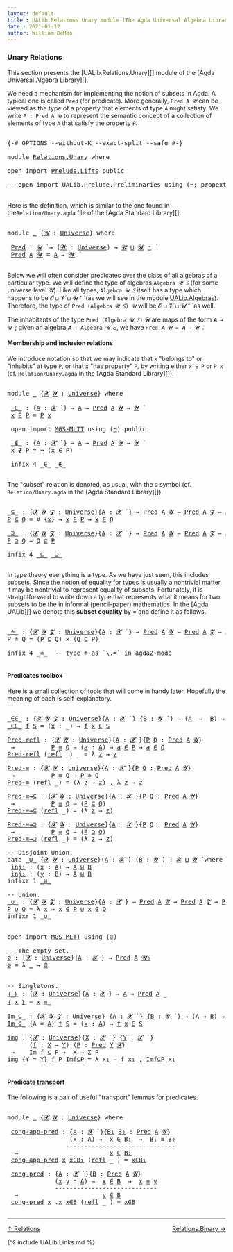```yaml
---
layout: default
title : UALib.Relations.Unary module (The Agda Universal Algebra Library)
date : 2021-01-12
author: William DeMeo
---
```


### <a id="unary-relations">Unary Relations</a>

This section presents the [UALib.Relations.Unary][] module of the [Agda Universal Algebra Library][].

We need a mechanism for implementing the notion of subsets in Agda. A typical one is called `Pred` (for predicate). More generally, `Pred A 𝓤` can be viewed as the type of a property that elements of type `A` might satisfy. We write `P : Pred A 𝓤` to represent the semantic concept of a collection of elements of type `A` that satisfy the property `P`.


<pre class="Agda">

<a id="661" class="Symbol">{-#</a> <a id="665" class="Keyword">OPTIONS</a> <a id="673" class="Pragma">--without-K</a> <a id="685" class="Pragma">--exact-split</a> <a id="699" class="Pragma">--safe</a> <a id="706" class="Symbol">#-}</a>

<a id="711" class="Keyword">module</a> <a id="718" href="Relations.Unary.html" class="Module">Relations.Unary</a> <a id="734" class="Keyword">where</a>

<a id="741" class="Keyword">open</a> <a id="746" class="Keyword">import</a> <a id="753" href="Prelude.Lifts.html" class="Module">Prelude.Lifts</a> <a id="767" class="Keyword">public</a>

<a id="775" class="Comment">-- open import UALib.Prelude.Preliminaries using (¬; propext; dfunext; is-subsingleton; 𝓤₀; 𝟘) public</a>

</pre>

Here is the definition, which is similar to the one found in the`Relation/Unary.agda` file of the [Agda Standard Library][].

<pre class="Agda">

<a id="1030" class="Keyword">module</a> <a id="1037" href="Relations.Unary.html#1037" class="Module">_</a> <a id="1039" class="Symbol">{</a><a id="1040" href="Relations.Unary.html#1040" class="Bound">𝓤</a> <a id="1042" class="Symbol">:</a> <a id="1044" href="Agda.Primitive.html#423" class="Postulate">Universe</a><a id="1052" class="Symbol">}</a> <a id="1054" class="Keyword">where</a>

 <a id="1062" href="Relations.Unary.html#1062" class="Function">Pred</a> <a id="1067" class="Symbol">:</a> <a id="1069" href="Relations.Unary.html#1040" class="Bound">𝓤</a> <a id="1071" href="Universes.html#403" class="Function Operator">̇</a> <a id="1073" class="Symbol">→</a> <a id="1075" class="Symbol">(</a><a id="1076" href="Relations.Unary.html#1076" class="Bound">𝓦</a> <a id="1078" class="Symbol">:</a> <a id="1080" href="Agda.Primitive.html#423" class="Postulate">Universe</a><a id="1088" class="Symbol">)</a> <a id="1090" class="Symbol">→</a> <a id="1092" href="Relations.Unary.html#1040" class="Bound">𝓤</a> <a id="1094" href="Agda.Primitive.html#636" class="Primitive Operator">⊔</a> <a id="1096" href="Relations.Unary.html#1076" class="Bound">𝓦</a> <a id="1098" href="Agda.Primitive.html#606" class="Primitive Operator">⁺</a> <a id="1100" href="Universes.html#403" class="Function Operator">̇</a>
 <a id="1103" href="Relations.Unary.html#1062" class="Function">Pred</a> <a id="1108" href="Relations.Unary.html#1108" class="Bound">A</a> <a id="1110" href="Relations.Unary.html#1110" class="Bound">𝓦</a> <a id="1112" class="Symbol">=</a> <a id="1114" href="Relations.Unary.html#1108" class="Bound">A</a> <a id="1116" class="Symbol">→</a> <a id="1118" href="Relations.Unary.html#1110" class="Bound">𝓦</a> <a id="1120" href="Universes.html#403" class="Function Operator">̇</a>

</pre>



Below we will often consider predicates over the class of all algebras of a particular type. We will define the type of algebras `Algebra 𝓤 𝑆` (for some universe level 𝓤). Like all types, `Algebra 𝓤 𝑆` itself has a type which happens to be 𝓞 ⊔ 𝓥 ⊔ 𝓤 ⁺ ̇ (as we will see in the module [UALib.Algebras](UALib.Algebras.Algebras.html)). Therefore, the type of `Pred (Algebra 𝓤 𝑆) 𝓤` will be 𝓞 ⊔ 𝓥 ⊔ 𝓤 ⁺ ̇ as well.

The inhabitants of the type `Pred (Algebra 𝓤 𝑆)` 𝓤 are maps of the form `𝑨 → 𝓤 ̇`; given an algebra `𝑨 : Algebra 𝓤 𝑆`, we have `Pred 𝑨 𝓤 = 𝑨 → 𝓤 ̇`.



#### <a id="membership-and-inclusion-relations">Membership and inclusion relations</a>

We introduce notation so that we may indicate that `x` "belongs to" or "inhabits" at type `P`, or that `x` "has property" `P`, by writing either `x ∈ P` or `P x` (cf. `Relation/Unary.agda` in the [Agda Standard Library][]).

<pre class="Agda">

<a id="2027" class="Keyword">module</a> <a id="2034" href="Relations.Unary.html#2034" class="Module">_</a> <a id="2036" class="Symbol">{</a><a id="2037" href="Relations.Unary.html#2037" class="Bound">𝓧</a> <a id="2039" href="Relations.Unary.html#2039" class="Bound">𝓨</a> <a id="2041" class="Symbol">:</a> <a id="2043" href="Agda.Primitive.html#423" class="Postulate">Universe</a><a id="2051" class="Symbol">}</a> <a id="2053" class="Keyword">where</a>

 <a id="2061" href="Relations.Unary.html#2061" class="Function Operator">_∈_</a> <a id="2065" class="Symbol">:</a> <a id="2067" class="Symbol">{</a><a id="2068" href="Relations.Unary.html#2068" class="Bound">A</a> <a id="2070" class="Symbol">:</a> <a id="2072" href="Relations.Unary.html#2037" class="Bound">𝓧</a> <a id="2074" href="Universes.html#403" class="Function Operator">̇</a> <a id="2076" class="Symbol">}</a> <a id="2078" class="Symbol">→</a> <a id="2080" href="Relations.Unary.html#2068" class="Bound">A</a> <a id="2082" class="Symbol">→</a> <a id="2084" href="Relations.Unary.html#1062" class="Function">Pred</a> <a id="2089" href="Relations.Unary.html#2068" class="Bound">A</a> <a id="2091" href="Relations.Unary.html#2039" class="Bound">𝓨</a> <a id="2093" class="Symbol">→</a> <a id="2095" href="Relations.Unary.html#2039" class="Bound">𝓨</a> <a id="2097" href="Universes.html#403" class="Function Operator">̇</a>
 <a id="2100" href="Relations.Unary.html#2100" class="Bound">x</a> <a id="2102" href="Relations.Unary.html#2061" class="Function Operator">∈</a> <a id="2104" href="Relations.Unary.html#2104" class="Bound">P</a> <a id="2106" class="Symbol">=</a> <a id="2108" href="Relations.Unary.html#2104" class="Bound">P</a> <a id="2110" href="Relations.Unary.html#2100" class="Bound">x</a>

 <a id="2114" class="Keyword">open</a> <a id="2119" class="Keyword">import</a> <a id="2126" href="MGS-MLTT.html" class="Module">MGS-MLTT</a> <a id="2135" class="Keyword">using</a> <a id="2141" class="Symbol">(</a><a id="2142" href="MGS-MLTT.html#956" class="Function">¬</a><a id="2143" class="Symbol">)</a> <a id="2145" class="Keyword">public</a>

 <a id="2154" href="Relations.Unary.html#2154" class="Function Operator">_∉_</a> <a id="2158" class="Symbol">:</a> <a id="2160" class="Symbol">{</a><a id="2161" href="Relations.Unary.html#2161" class="Bound">A</a> <a id="2163" class="Symbol">:</a> <a id="2165" href="Relations.Unary.html#2037" class="Bound">𝓧</a> <a id="2167" href="Universes.html#403" class="Function Operator">̇</a> <a id="2169" class="Symbol">}</a> <a id="2171" class="Symbol">→</a> <a id="2173" href="Relations.Unary.html#2161" class="Bound">A</a> <a id="2175" class="Symbol">→</a> <a id="2177" href="Relations.Unary.html#1062" class="Function">Pred</a> <a id="2182" href="Relations.Unary.html#2161" class="Bound">A</a> <a id="2184" href="Relations.Unary.html#2039" class="Bound">𝓨</a> <a id="2186" class="Symbol">→</a> <a id="2188" href="Relations.Unary.html#2039" class="Bound">𝓨</a> <a id="2190" href="Universes.html#403" class="Function Operator">̇</a>
 <a id="2193" href="Relations.Unary.html#2193" class="Bound">x</a> <a id="2195" href="Relations.Unary.html#2154" class="Function Operator">∉</a> <a id="2197" href="Relations.Unary.html#2197" class="Bound">P</a> <a id="2199" class="Symbol">=</a> <a id="2201" href="MGS-MLTT.html#956" class="Function">¬</a> <a id="2203" class="Symbol">(</a><a id="2204" href="Relations.Unary.html#2193" class="Bound">x</a> <a id="2206" href="Relations.Unary.html#2061" class="Function Operator">∈</a> <a id="2208" href="Relations.Unary.html#2197" class="Bound">P</a><a id="2209" class="Symbol">)</a>

 <a id="2213" class="Keyword">infix</a> <a id="2219" class="Number">4</a> <a id="2221" href="Relations.Unary.html#2061" class="Function Operator">_∈_</a> <a id="2225" href="Relations.Unary.html#2154" class="Function Operator">_∉_</a>

</pre>

The "subset" relation is denoted, as usual, with the `⊆` symbol (cf. `Relation/Unary.agda` in the [Agda Standard Library][]).

<pre class="Agda">

<a id="_⊆_"></a><a id="2383" href="Relations.Unary.html#2383" class="Function Operator">_⊆_</a> <a id="2387" class="Symbol">:</a> <a id="2389" class="Symbol">{</a><a id="2390" href="Relations.Unary.html#2390" class="Bound">𝓧</a> <a id="2392" href="Relations.Unary.html#2392" class="Bound">𝓨</a> <a id="2394" href="Relations.Unary.html#2394" class="Bound">𝓩</a> <a id="2396" class="Symbol">:</a> <a id="2398" href="Agda.Primitive.html#423" class="Postulate">Universe</a><a id="2406" class="Symbol">}{</a><a id="2408" href="Relations.Unary.html#2408" class="Bound">A</a> <a id="2410" class="Symbol">:</a> <a id="2412" href="Relations.Unary.html#2390" class="Bound">𝓧</a> <a id="2414" href="Universes.html#403" class="Function Operator">̇</a> <a id="2416" class="Symbol">}</a> <a id="2418" class="Symbol">→</a> <a id="2420" href="Relations.Unary.html#1062" class="Function">Pred</a> <a id="2425" href="Relations.Unary.html#2408" class="Bound">A</a> <a id="2427" href="Relations.Unary.html#2392" class="Bound">𝓨</a> <a id="2429" class="Symbol">→</a> <a id="2431" href="Relations.Unary.html#1062" class="Function">Pred</a> <a id="2436" href="Relations.Unary.html#2408" class="Bound">A</a> <a id="2438" href="Relations.Unary.html#2394" class="Bound">𝓩</a> <a id="2440" class="Symbol">→</a> <a id="2442" href="Relations.Unary.html#2390" class="Bound">𝓧</a> <a id="2444" href="Agda.Primitive.html#636" class="Primitive Operator">⊔</a> <a id="2446" href="Relations.Unary.html#2392" class="Bound">𝓨</a> <a id="2448" href="Agda.Primitive.html#636" class="Primitive Operator">⊔</a> <a id="2450" href="Relations.Unary.html#2394" class="Bound">𝓩</a> <a id="2452" href="Universes.html#403" class="Function Operator">̇</a>
<a id="2454" href="Relations.Unary.html#2454" class="Bound">P</a> <a id="2456" href="Relations.Unary.html#2383" class="Function Operator">⊆</a> <a id="2458" href="Relations.Unary.html#2458" class="Bound">Q</a> <a id="2460" class="Symbol">=</a> <a id="2462" class="Symbol">∀</a> <a id="2464" class="Symbol">{</a><a id="2465" href="Relations.Unary.html#2465" class="Bound">x</a><a id="2466" class="Symbol">}</a> <a id="2468" class="Symbol">→</a> <a id="2470" href="Relations.Unary.html#2465" class="Bound">x</a> <a id="2472" href="Relations.Unary.html#2061" class="Function Operator">∈</a> <a id="2474" href="Relations.Unary.html#2454" class="Bound">P</a> <a id="2476" class="Symbol">→</a> <a id="2478" href="Relations.Unary.html#2465" class="Bound">x</a> <a id="2480" href="Relations.Unary.html#2061" class="Function Operator">∈</a> <a id="2482" href="Relations.Unary.html#2458" class="Bound">Q</a>

<a id="_⊇_"></a><a id="2485" href="Relations.Unary.html#2485" class="Function Operator">_⊇_</a> <a id="2489" class="Symbol">:</a> <a id="2491" class="Symbol">{</a><a id="2492" href="Relations.Unary.html#2492" class="Bound">𝓧</a> <a id="2494" href="Relations.Unary.html#2494" class="Bound">𝓨</a> <a id="2496" href="Relations.Unary.html#2496" class="Bound">𝓩</a> <a id="2498" class="Symbol">:</a> <a id="2500" href="Agda.Primitive.html#423" class="Postulate">Universe</a><a id="2508" class="Symbol">}{</a><a id="2510" href="Relations.Unary.html#2510" class="Bound">A</a> <a id="2512" class="Symbol">:</a> <a id="2514" href="Relations.Unary.html#2492" class="Bound">𝓧</a> <a id="2516" href="Universes.html#403" class="Function Operator">̇</a> <a id="2518" class="Symbol">}</a> <a id="2520" class="Symbol">→</a> <a id="2522" href="Relations.Unary.html#1062" class="Function">Pred</a> <a id="2527" href="Relations.Unary.html#2510" class="Bound">A</a> <a id="2529" href="Relations.Unary.html#2494" class="Bound">𝓨</a> <a id="2531" class="Symbol">→</a> <a id="2533" href="Relations.Unary.html#1062" class="Function">Pred</a> <a id="2538" href="Relations.Unary.html#2510" class="Bound">A</a> <a id="2540" href="Relations.Unary.html#2496" class="Bound">𝓩</a> <a id="2542" class="Symbol">→</a> <a id="2544" href="Relations.Unary.html#2492" class="Bound">𝓧</a> <a id="2546" href="Agda.Primitive.html#636" class="Primitive Operator">⊔</a> <a id="2548" href="Relations.Unary.html#2494" class="Bound">𝓨</a> <a id="2550" href="Agda.Primitive.html#636" class="Primitive Operator">⊔</a> <a id="2552" href="Relations.Unary.html#2496" class="Bound">𝓩</a> <a id="2554" href="Universes.html#403" class="Function Operator">̇</a>
<a id="2556" href="Relations.Unary.html#2556" class="Bound">P</a> <a id="2558" href="Relations.Unary.html#2485" class="Function Operator">⊇</a> <a id="2560" href="Relations.Unary.html#2560" class="Bound">Q</a> <a id="2562" class="Symbol">=</a> <a id="2564" href="Relations.Unary.html#2560" class="Bound">Q</a> <a id="2566" href="Relations.Unary.html#2383" class="Function Operator">⊆</a> <a id="2568" href="Relations.Unary.html#2556" class="Bound">P</a>

<a id="2571" class="Keyword">infix</a> <a id="2577" class="Number">4</a> <a id="2579" href="Relations.Unary.html#2383" class="Function Operator">_⊆_</a> <a id="2583" href="Relations.Unary.html#2485" class="Function Operator">_⊇_</a>

</pre>

In type theory everything is a type. As we have just seen, this includes subsets.  Since the notion of equality for types is usually a nontrivial matter, it may be nontrivial to represent equality of subsets.  Fortunately, it is straightforward to write down a type that represents what it means for two subsets to be the in informal (pencil-paper) mathematics.  In the [Agda UALib][] we denote this **subset equality** by =̇ and define it as follows.

<pre class="Agda">

<a id="_≐_"></a><a id="3067" href="Relations.Unary.html#3067" class="Function Operator">_≐_</a> <a id="3071" class="Symbol">:</a> <a id="3073" class="Symbol">{</a><a id="3074" href="Relations.Unary.html#3074" class="Bound">𝓧</a> <a id="3076" href="Relations.Unary.html#3076" class="Bound">𝓨</a> <a id="3078" href="Relations.Unary.html#3078" class="Bound">𝓩</a> <a id="3080" class="Symbol">:</a> <a id="3082" href="Agda.Primitive.html#423" class="Postulate">Universe</a><a id="3090" class="Symbol">}{</a><a id="3092" href="Relations.Unary.html#3092" class="Bound">A</a> <a id="3094" class="Symbol">:</a> <a id="3096" href="Relations.Unary.html#3074" class="Bound">𝓧</a> <a id="3098" href="Universes.html#403" class="Function Operator">̇</a> <a id="3100" class="Symbol">}</a> <a id="3102" class="Symbol">→</a> <a id="3104" href="Relations.Unary.html#1062" class="Function">Pred</a> <a id="3109" href="Relations.Unary.html#3092" class="Bound">A</a> <a id="3111" href="Relations.Unary.html#3076" class="Bound">𝓨</a> <a id="3113" class="Symbol">→</a> <a id="3115" href="Relations.Unary.html#1062" class="Function">Pred</a> <a id="3120" href="Relations.Unary.html#3092" class="Bound">A</a> <a id="3122" href="Relations.Unary.html#3078" class="Bound">𝓩</a> <a id="3124" class="Symbol">→</a> <a id="3126" href="Relations.Unary.html#3074" class="Bound">𝓧</a> <a id="3128" href="Agda.Primitive.html#636" class="Primitive Operator">⊔</a> <a id="3130" href="Relations.Unary.html#3076" class="Bound">𝓨</a> <a id="3132" href="Agda.Primitive.html#636" class="Primitive Operator">⊔</a> <a id="3134" href="Relations.Unary.html#3078" class="Bound">𝓩</a> <a id="3136" href="Universes.html#403" class="Function Operator">̇</a>
<a id="3138" href="Relations.Unary.html#3138" class="Bound">P</a> <a id="3140" href="Relations.Unary.html#3067" class="Function Operator">≐</a> <a id="3142" href="Relations.Unary.html#3142" class="Bound">Q</a> <a id="3144" class="Symbol">=</a> <a id="3146" class="Symbol">(</a><a id="3147" href="Relations.Unary.html#3138" class="Bound">P</a> <a id="3149" href="Relations.Unary.html#2383" class="Function Operator">⊆</a> <a id="3151" href="Relations.Unary.html#3142" class="Bound">Q</a><a id="3152" class="Symbol">)</a> <a id="3154" href="MGS-MLTT.html#3515" class="Function Operator">×</a> <a id="3156" class="Symbol">(</a><a id="3157" href="Relations.Unary.html#3142" class="Bound">Q</a> <a id="3159" href="Relations.Unary.html#2383" class="Function Operator">⊆</a> <a id="3161" href="Relations.Unary.html#3138" class="Bound">P</a><a id="3162" class="Symbol">)</a>

<a id="3165" class="Keyword">infix</a> <a id="3171" class="Number">4</a> <a id="3173" href="Relations.Unary.html#3067" class="Function Operator">_≐_</a>  <a id="3178" class="Comment">-- type ≐ as `\.=` in agda2-mode</a>

</pre>



#### <a id="predicates-toolbox">Predicates toolbox</a>

Here is a small collection of tools that will come in handy later.  Hopefully the meaning of each is self-explanatory.

<pre class="Agda">

<a id="_∈∈_"></a><a id="3416" href="Relations.Unary.html#3416" class="Function Operator">_∈∈_</a> <a id="3421" class="Symbol">:</a> <a id="3423" class="Symbol">{</a><a id="3424" href="Relations.Unary.html#3424" class="Bound">𝓧</a> <a id="3426" href="Relations.Unary.html#3426" class="Bound">𝓨</a> <a id="3428" href="Relations.Unary.html#3428" class="Bound">𝓩</a> <a id="3430" class="Symbol">:</a> <a id="3432" href="Agda.Primitive.html#423" class="Postulate">Universe</a><a id="3440" class="Symbol">}{</a><a id="3442" href="Relations.Unary.html#3442" class="Bound">A</a> <a id="3444" class="Symbol">:</a> <a id="3446" href="Relations.Unary.html#3424" class="Bound">𝓧</a> <a id="3448" href="Universes.html#403" class="Function Operator">̇</a> <a id="3450" class="Symbol">}</a> <a id="3452" class="Symbol">{</a><a id="3453" href="Relations.Unary.html#3453" class="Bound">B</a> <a id="3455" class="Symbol">:</a> <a id="3457" href="Relations.Unary.html#3426" class="Bound">𝓨</a> <a id="3459" href="Universes.html#403" class="Function Operator">̇</a> <a id="3461" class="Symbol">}</a> <a id="3463" class="Symbol">→</a> <a id="3465" class="Symbol">(</a><a id="3466" href="Relations.Unary.html#3442" class="Bound">A</a>  <a id="3469" class="Symbol">→</a>  <a id="3472" href="Relations.Unary.html#3453" class="Bound">B</a><a id="3473" class="Symbol">)</a> <a id="3475" class="Symbol">→</a> <a id="3477" href="Relations.Unary.html#1062" class="Function">Pred</a> <a id="3482" href="Relations.Unary.html#3453" class="Bound">B</a> <a id="3484" href="Relations.Unary.html#3428" class="Bound">𝓩</a> <a id="3486" class="Symbol">→</a> <a id="3488" href="Relations.Unary.html#3424" class="Bound">𝓧</a> <a id="3490" href="Agda.Primitive.html#636" class="Primitive Operator">⊔</a> <a id="3492" href="Relations.Unary.html#3428" class="Bound">𝓩</a> <a id="3494" href="Universes.html#403" class="Function Operator">̇</a>
<a id="3496" href="Relations.Unary.html#3416" class="Function Operator">_∈∈_</a> <a id="3501" href="Relations.Unary.html#3501" class="Bound">f</a> <a id="3503" href="Relations.Unary.html#3503" class="Bound">S</a> <a id="3505" class="Symbol">=</a> <a id="3507" class="Symbol">(</a><a id="3508" href="Relations.Unary.html#3508" class="Bound">x</a> <a id="3510" class="Symbol">:</a> <a id="3512" class="Symbol">_)</a> <a id="3515" class="Symbol">→</a> <a id="3517" href="Relations.Unary.html#3501" class="Bound">f</a> <a id="3519" href="Relations.Unary.html#3508" class="Bound">x</a> <a id="3521" href="Relations.Unary.html#2061" class="Function Operator">∈</a> <a id="3523" href="Relations.Unary.html#3503" class="Bound">S</a>

<a id="Pred-refl"></a><a id="3526" href="Relations.Unary.html#3526" class="Function">Pred-refl</a> <a id="3536" class="Symbol">:</a> <a id="3538" class="Symbol">{</a><a id="3539" href="Relations.Unary.html#3539" class="Bound">𝓧</a> <a id="3541" href="Relations.Unary.html#3541" class="Bound">𝓨</a> <a id="3543" class="Symbol">:</a> <a id="3545" href="Agda.Primitive.html#423" class="Postulate">Universe</a><a id="3553" class="Symbol">}{</a><a id="3555" href="Relations.Unary.html#3555" class="Bound">A</a> <a id="3557" class="Symbol">:</a> <a id="3559" href="Relations.Unary.html#3539" class="Bound">𝓧</a> <a id="3561" href="Universes.html#403" class="Function Operator">̇</a><a id="3562" class="Symbol">}{</a><a id="3564" href="Relations.Unary.html#3564" class="Bound">P</a> <a id="3566" href="Relations.Unary.html#3566" class="Bound">Q</a> <a id="3568" class="Symbol">:</a> <a id="3570" href="Relations.Unary.html#1062" class="Function">Pred</a> <a id="3575" href="Relations.Unary.html#3555" class="Bound">A</a> <a id="3577" href="Relations.Unary.html#3541" class="Bound">𝓨</a><a id="3578" class="Symbol">}</a>
 <a id="3581" class="Symbol">→</a>          <a id="3592" href="Relations.Unary.html#3564" class="Bound">P</a> <a id="3594" href="Prelude.Inverses.html#620" class="Datatype Operator">≡</a> <a id="3596" href="Relations.Unary.html#3566" class="Bound">Q</a> <a id="3598" class="Symbol">→</a> <a id="3600" class="Symbol">(</a><a id="3601" href="Relations.Unary.html#3601" class="Bound">a</a> <a id="3603" class="Symbol">:</a> <a id="3605" href="Relations.Unary.html#3555" class="Bound">A</a><a id="3606" class="Symbol">)</a> <a id="3608" class="Symbol">→</a> <a id="3610" href="Relations.Unary.html#3601" class="Bound">a</a> <a id="3612" href="Relations.Unary.html#2061" class="Function Operator">∈</a> <a id="3614" href="Relations.Unary.html#3564" class="Bound">P</a> <a id="3616" class="Symbol">→</a> <a id="3618" href="Relations.Unary.html#3601" class="Bound">a</a> <a id="3620" href="Relations.Unary.html#2061" class="Function Operator">∈</a> <a id="3622" href="Relations.Unary.html#3566" class="Bound">Q</a>
<a id="3624" href="Relations.Unary.html#3526" class="Function">Pred-refl</a> <a id="3634" class="Symbol">(</a><a id="3635" href="Prelude.Equality.html#1754" class="InductiveConstructor">refl</a> <a id="3640" class="Symbol">_)</a> <a id="3643" class="Symbol">_</a> <a id="3645" class="Symbol">=</a> <a id="3647" class="Symbol">λ</a> <a id="3649" href="Relations.Unary.html#3649" class="Bound">z</a> <a id="3651" class="Symbol">→</a> <a id="3653" href="Relations.Unary.html#3649" class="Bound">z</a>

<a id="Pred-≡"></a><a id="3656" href="Relations.Unary.html#3656" class="Function">Pred-≡</a> <a id="3663" class="Symbol">:</a> <a id="3665" class="Symbol">{</a><a id="3666" href="Relations.Unary.html#3666" class="Bound">𝓧</a> <a id="3668" href="Relations.Unary.html#3668" class="Bound">𝓨</a> <a id="3670" class="Symbol">:</a> <a id="3672" href="Agda.Primitive.html#423" class="Postulate">Universe</a><a id="3680" class="Symbol">}{</a><a id="3682" href="Relations.Unary.html#3682" class="Bound">A</a> <a id="3684" class="Symbol">:</a> <a id="3686" href="Relations.Unary.html#3666" class="Bound">𝓧</a> <a id="3688" href="Universes.html#403" class="Function Operator">̇</a><a id="3689" class="Symbol">}{</a><a id="3691" href="Relations.Unary.html#3691" class="Bound">P</a> <a id="3693" href="Relations.Unary.html#3693" class="Bound">Q</a> <a id="3695" class="Symbol">:</a> <a id="3697" href="Relations.Unary.html#1062" class="Function">Pred</a> <a id="3702" href="Relations.Unary.html#3682" class="Bound">A</a> <a id="3704" href="Relations.Unary.html#3668" class="Bound">𝓨</a><a id="3705" class="Symbol">}</a>
 <a id="3708" class="Symbol">→</a>          <a id="3719" href="Relations.Unary.html#3691" class="Bound">P</a> <a id="3721" href="Prelude.Inverses.html#620" class="Datatype Operator">≡</a> <a id="3723" href="Relations.Unary.html#3693" class="Bound">Q</a> <a id="3725" class="Symbol">→</a> <a id="3727" href="Relations.Unary.html#3691" class="Bound">P</a> <a id="3729" href="Relations.Unary.html#3067" class="Function Operator">≐</a> <a id="3731" href="Relations.Unary.html#3693" class="Bound">Q</a>
<a id="3733" href="Relations.Unary.html#3656" class="Function">Pred-≡</a> <a id="3740" class="Symbol">(</a><a id="3741" href="Prelude.Equality.html#1754" class="InductiveConstructor">refl</a> <a id="3746" class="Symbol">_)</a> <a id="3749" class="Symbol">=</a> <a id="3751" class="Symbol">(λ</a> <a id="3754" href="Relations.Unary.html#3754" class="Bound">z</a> <a id="3756" class="Symbol">→</a> <a id="3758" href="Relations.Unary.html#3754" class="Bound">z</a><a id="3759" class="Symbol">)</a> <a id="3761" href="Prelude.Equality.html#463" class="InductiveConstructor Operator">,</a> <a id="3763" class="Symbol">λ</a> <a id="3765" href="Relations.Unary.html#3765" class="Bound">z</a> <a id="3767" class="Symbol">→</a> <a id="3769" href="Relations.Unary.html#3765" class="Bound">z</a>

<a id="Pred-≡→⊆"></a><a id="3772" href="Relations.Unary.html#3772" class="Function">Pred-≡→⊆</a> <a id="3781" class="Symbol">:</a> <a id="3783" class="Symbol">{</a><a id="3784" href="Relations.Unary.html#3784" class="Bound">𝓧</a> <a id="3786" href="Relations.Unary.html#3786" class="Bound">𝓨</a> <a id="3788" class="Symbol">:</a> <a id="3790" href="Agda.Primitive.html#423" class="Postulate">Universe</a><a id="3798" class="Symbol">}{</a><a id="3800" href="Relations.Unary.html#3800" class="Bound">A</a> <a id="3802" class="Symbol">:</a> <a id="3804" href="Relations.Unary.html#3784" class="Bound">𝓧</a> <a id="3806" href="Universes.html#403" class="Function Operator">̇</a><a id="3807" class="Symbol">}{</a><a id="3809" href="Relations.Unary.html#3809" class="Bound">P</a> <a id="3811" href="Relations.Unary.html#3811" class="Bound">Q</a> <a id="3813" class="Symbol">:</a> <a id="3815" href="Relations.Unary.html#1062" class="Function">Pred</a> <a id="3820" href="Relations.Unary.html#3800" class="Bound">A</a> <a id="3822" href="Relations.Unary.html#3786" class="Bound">𝓨</a><a id="3823" class="Symbol">}</a>
 <a id="3826" class="Symbol">→</a>          <a id="3837" href="Relations.Unary.html#3809" class="Bound">P</a> <a id="3839" href="Prelude.Inverses.html#620" class="Datatype Operator">≡</a> <a id="3841" href="Relations.Unary.html#3811" class="Bound">Q</a> <a id="3843" class="Symbol">→</a> <a id="3845" class="Symbol">(</a><a id="3846" href="Relations.Unary.html#3809" class="Bound">P</a> <a id="3848" href="Relations.Unary.html#2383" class="Function Operator">⊆</a> <a id="3850" href="Relations.Unary.html#3811" class="Bound">Q</a><a id="3851" class="Symbol">)</a>
<a id="3853" href="Relations.Unary.html#3772" class="Function">Pred-≡→⊆</a> <a id="3862" class="Symbol">(</a><a id="3863" href="Prelude.Equality.html#1754" class="InductiveConstructor">refl</a> <a id="3868" class="Symbol">_)</a> <a id="3871" class="Symbol">=</a> <a id="3873" class="Symbol">(λ</a> <a id="3876" href="Relations.Unary.html#3876" class="Bound">z</a> <a id="3878" class="Symbol">→</a> <a id="3880" href="Relations.Unary.html#3876" class="Bound">z</a><a id="3881" class="Symbol">)</a>

<a id="Pred-≡→⊇"></a><a id="3884" href="Relations.Unary.html#3884" class="Function">Pred-≡→⊇</a> <a id="3893" class="Symbol">:</a> <a id="3895" class="Symbol">{</a><a id="3896" href="Relations.Unary.html#3896" class="Bound">𝓧</a> <a id="3898" href="Relations.Unary.html#3898" class="Bound">𝓨</a> <a id="3900" class="Symbol">:</a> <a id="3902" href="Agda.Primitive.html#423" class="Postulate">Universe</a><a id="3910" class="Symbol">}{</a><a id="3912" href="Relations.Unary.html#3912" class="Bound">A</a> <a id="3914" class="Symbol">:</a> <a id="3916" href="Relations.Unary.html#3896" class="Bound">𝓧</a> <a id="3918" href="Universes.html#403" class="Function Operator">̇</a><a id="3919" class="Symbol">}{</a><a id="3921" href="Relations.Unary.html#3921" class="Bound">P</a> <a id="3923" href="Relations.Unary.html#3923" class="Bound">Q</a> <a id="3925" class="Symbol">:</a> <a id="3927" href="Relations.Unary.html#1062" class="Function">Pred</a> <a id="3932" href="Relations.Unary.html#3912" class="Bound">A</a> <a id="3934" href="Relations.Unary.html#3898" class="Bound">𝓨</a><a id="3935" class="Symbol">}</a>
 <a id="3938" class="Symbol">→</a>          <a id="3949" href="Relations.Unary.html#3921" class="Bound">P</a> <a id="3951" href="Prelude.Inverses.html#620" class="Datatype Operator">≡</a> <a id="3953" href="Relations.Unary.html#3923" class="Bound">Q</a> <a id="3955" class="Symbol">→</a> <a id="3957" class="Symbol">(</a><a id="3958" href="Relations.Unary.html#3921" class="Bound">P</a> <a id="3960" href="Relations.Unary.html#2485" class="Function Operator">⊇</a> <a id="3962" href="Relations.Unary.html#3923" class="Bound">Q</a><a id="3963" class="Symbol">)</a>
<a id="3965" href="Relations.Unary.html#3884" class="Function">Pred-≡→⊇</a> <a id="3974" class="Symbol">(</a><a id="3975" href="Prelude.Equality.html#1754" class="InductiveConstructor">refl</a> <a id="3980" class="Symbol">_)</a> <a id="3983" class="Symbol">=</a> <a id="3985" class="Symbol">(λ</a> <a id="3988" href="Relations.Unary.html#3988" class="Bound">z</a> <a id="3990" class="Symbol">→</a> <a id="3992" href="Relations.Unary.html#3988" class="Bound">z</a><a id="3993" class="Symbol">)</a>

<a id="3996" class="Comment">-- Disjoint Union.</a>
<a id="4015" class="Keyword">data</a> <a id="_⊎_"></a><a id="4020" href="Relations.Unary.html#4020" class="Datatype Operator">_⊎_</a> <a id="4024" class="Symbol">{</a><a id="4025" href="Relations.Unary.html#4025" class="Bound">𝓧</a> <a id="4027" href="Relations.Unary.html#4027" class="Bound">𝓨</a> <a id="4029" class="Symbol">:</a> <a id="4031" href="Agda.Primitive.html#423" class="Postulate">Universe</a><a id="4039" class="Symbol">}(</a><a id="4041" href="Relations.Unary.html#4041" class="Bound">A</a> <a id="4043" class="Symbol">:</a> <a id="4045" href="Relations.Unary.html#4025" class="Bound">𝓧</a> <a id="4047" href="Universes.html#403" class="Function Operator">̇</a><a id="4048" class="Symbol">)</a> <a id="4050" class="Symbol">(</a><a id="4051" href="Relations.Unary.html#4051" class="Bound">B</a> <a id="4053" class="Symbol">:</a> <a id="4055" href="Relations.Unary.html#4027" class="Bound">𝓨</a> <a id="4057" href="Universes.html#403" class="Function Operator">̇</a><a id="4058" class="Symbol">)</a> <a id="4060" class="Symbol">:</a> <a id="4062" href="Relations.Unary.html#4025" class="Bound">𝓧</a> <a id="4064" href="Agda.Primitive.html#636" class="Primitive Operator">⊔</a> <a id="4066" href="Relations.Unary.html#4027" class="Bound">𝓨</a> <a id="4068" href="Universes.html#403" class="Function Operator">̇</a> <a id="4070" class="Keyword">where</a>
 <a id="_⊎_.inj₁"></a><a id="4077" href="Relations.Unary.html#4077" class="InductiveConstructor">inj₁</a> <a id="4082" class="Symbol">:</a> <a id="4084" class="Symbol">(</a><a id="4085" href="Relations.Unary.html#4085" class="Bound">x</a> <a id="4087" class="Symbol">:</a> <a id="4089" href="Relations.Unary.html#4041" class="Bound">A</a><a id="4090" class="Symbol">)</a> <a id="4092" class="Symbol">→</a> <a id="4094" href="Relations.Unary.html#4041" class="Bound">A</a> <a id="4096" href="Relations.Unary.html#4020" class="Datatype Operator">⊎</a> <a id="4098" href="Relations.Unary.html#4051" class="Bound">B</a>
 <a id="_⊎_.inj₂"></a><a id="4101" href="Relations.Unary.html#4101" class="InductiveConstructor">inj₂</a> <a id="4106" class="Symbol">:</a> <a id="4108" class="Symbol">(</a><a id="4109" href="Relations.Unary.html#4109" class="Bound">y</a> <a id="4111" class="Symbol">:</a> <a id="4113" href="Relations.Unary.html#4051" class="Bound">B</a><a id="4114" class="Symbol">)</a> <a id="4116" class="Symbol">→</a> <a id="4118" href="Relations.Unary.html#4041" class="Bound">A</a> <a id="4120" href="Relations.Unary.html#4020" class="Datatype Operator">⊎</a> <a id="4122" href="Relations.Unary.html#4051" class="Bound">B</a>
<a id="4124" class="Keyword">infixr</a> <a id="4131" class="Number">1</a> <a id="4133" href="Relations.Unary.html#4020" class="Datatype Operator">_⊎_</a>

<a id="4138" class="Comment">-- Union.</a>
<a id="_∪_"></a><a id="4148" href="Relations.Unary.html#4148" class="Function Operator">_∪_</a> <a id="4152" class="Symbol">:</a> <a id="4154" class="Symbol">{</a><a id="4155" href="Relations.Unary.html#4155" class="Bound">𝓧</a> <a id="4157" href="Relations.Unary.html#4157" class="Bound">𝓨</a> <a id="4159" href="Relations.Unary.html#4159" class="Bound">𝓩</a> <a id="4161" class="Symbol">:</a> <a id="4163" href="Agda.Primitive.html#423" class="Postulate">Universe</a><a id="4171" class="Symbol">}{</a><a id="4173" href="Relations.Unary.html#4173" class="Bound">A</a> <a id="4175" class="Symbol">:</a> <a id="4177" href="Relations.Unary.html#4155" class="Bound">𝓧</a> <a id="4179" href="Universes.html#403" class="Function Operator">̇</a><a id="4180" class="Symbol">}</a> <a id="4182" class="Symbol">→</a> <a id="4184" href="Relations.Unary.html#1062" class="Function">Pred</a> <a id="4189" href="Relations.Unary.html#4173" class="Bound">A</a> <a id="4191" href="Relations.Unary.html#4157" class="Bound">𝓨</a> <a id="4193" class="Symbol">→</a> <a id="4195" href="Relations.Unary.html#1062" class="Function">Pred</a> <a id="4200" href="Relations.Unary.html#4173" class="Bound">A</a> <a id="4202" href="Relations.Unary.html#4159" class="Bound">𝓩</a> <a id="4204" class="Symbol">→</a> <a id="4206" href="Relations.Unary.html#1062" class="Function">Pred</a> <a id="4211" href="Relations.Unary.html#4173" class="Bound">A</a> <a id="4213" class="Symbol">_</a>
<a id="4215" href="Relations.Unary.html#4215" class="Bound">P</a> <a id="4217" href="Relations.Unary.html#4148" class="Function Operator">∪</a> <a id="4219" href="Relations.Unary.html#4219" class="Bound">Q</a> <a id="4221" class="Symbol">=</a> <a id="4223" class="Symbol">λ</a> <a id="4225" href="Relations.Unary.html#4225" class="Bound">x</a> <a id="4227" class="Symbol">→</a> <a id="4229" href="Relations.Unary.html#4225" class="Bound">x</a> <a id="4231" href="Relations.Unary.html#2061" class="Function Operator">∈</a> <a id="4233" href="Relations.Unary.html#4215" class="Bound">P</a> <a id="4235" href="Relations.Unary.html#4020" class="Datatype Operator">⊎</a> <a id="4237" href="Relations.Unary.html#4225" class="Bound">x</a> <a id="4239" href="Relations.Unary.html#2061" class="Function Operator">∈</a> <a id="4241" href="Relations.Unary.html#4219" class="Bound">Q</a>
<a id="4243" class="Keyword">infixr</a> <a id="4250" class="Number">1</a> <a id="4252" href="Relations.Unary.html#4148" class="Function Operator">_∪_</a>


<a id="4258" class="Keyword">open</a> <a id="4263" class="Keyword">import</a> <a id="4270" href="MGS-MLTT.html" class="Module">MGS-MLTT</a> <a id="4279" class="Keyword">using</a> <a id="4285" class="Symbol">(</a><a id="4286" href="MGS-MLTT.html#712" class="Function">𝟘</a><a id="4287" class="Symbol">)</a>

<a id="4290" class="Comment">-- The empty set.</a>
<a id="∅"></a><a id="4308" href="Relations.Unary.html#4308" class="Function">∅</a> <a id="4310" class="Symbol">:</a> <a id="4312" class="Symbol">{</a><a id="4313" href="Relations.Unary.html#4313" class="Bound">𝓧</a> <a id="4315" class="Symbol">:</a> <a id="4317" href="Agda.Primitive.html#423" class="Postulate">Universe</a><a id="4325" class="Symbol">}{</a><a id="4327" href="Relations.Unary.html#4327" class="Bound">A</a> <a id="4329" class="Symbol">:</a> <a id="4331" href="Relations.Unary.html#4313" class="Bound">𝓧</a> <a id="4333" href="Universes.html#403" class="Function Operator">̇</a><a id="4334" class="Symbol">}</a> <a id="4336" class="Symbol">→</a> <a id="4338" href="Relations.Unary.html#1062" class="Function">Pred</a> <a id="4343" href="Relations.Unary.html#4327" class="Bound">A</a> <a id="4345" href="Agda.Primitive.html#590" class="Primitive">𝓤₀</a>
<a id="4348" href="Relations.Unary.html#4308" class="Function">∅</a> <a id="4350" class="Symbol">=</a> <a id="4352" class="Symbol">λ</a> <a id="4354" href="Relations.Unary.html#4354" class="Bound">_</a> <a id="4356" class="Symbol">→</a> <a id="4358" href="MGS-MLTT.html#712" class="Function">𝟘</a>


<a id="4362" class="Comment">-- Singletons.</a>
<a id="｛_｝"></a><a id="4377" href="Relations.Unary.html#4377" class="Function Operator">｛_｝</a> <a id="4381" class="Symbol">:</a> <a id="4383" class="Symbol">{</a><a id="4384" href="Relations.Unary.html#4384" class="Bound">𝓧</a> <a id="4386" class="Symbol">:</a> <a id="4388" href="Agda.Primitive.html#423" class="Postulate">Universe</a><a id="4396" class="Symbol">}{</a><a id="4398" href="Relations.Unary.html#4398" class="Bound">A</a> <a id="4400" class="Symbol">:</a> <a id="4402" href="Relations.Unary.html#4384" class="Bound">𝓧</a> <a id="4404" href="Universes.html#403" class="Function Operator">̇</a><a id="4405" class="Symbol">}</a> <a id="4407" class="Symbol">→</a> <a id="4409" href="Relations.Unary.html#4398" class="Bound">A</a> <a id="4411" class="Symbol">→</a> <a id="4413" href="Relations.Unary.html#1062" class="Function">Pred</a> <a id="4418" href="Relations.Unary.html#4398" class="Bound">A</a> <a id="4420" class="Symbol">_</a>
<a id="4422" href="Relations.Unary.html#4377" class="Function Operator">｛</a> <a id="4424" href="Relations.Unary.html#4424" class="Bound">x</a> <a id="4426" href="Relations.Unary.html#4377" class="Function Operator">｝</a> <a id="4428" class="Symbol">=</a> <a id="4430" href="Relations.Unary.html#4424" class="Bound">x</a> <a id="4432" href="Prelude.Inverses.html#620" class="Datatype Operator">≡_</a>

<a id="Im_⊆_"></a><a id="4436" href="Relations.Unary.html#4436" class="Function Operator">Im_⊆_</a> <a id="4442" class="Symbol">:</a> <a id="4444" class="Symbol">{</a><a id="4445" href="Relations.Unary.html#4445" class="Bound">𝓧</a> <a id="4447" href="Relations.Unary.html#4447" class="Bound">𝓨</a> <a id="4449" href="Relations.Unary.html#4449" class="Bound">𝓩</a> <a id="4451" class="Symbol">:</a> <a id="4453" href="Agda.Primitive.html#423" class="Postulate">Universe</a><a id="4461" class="Symbol">}</a> <a id="4463" class="Symbol">{</a><a id="4464" href="Relations.Unary.html#4464" class="Bound">A</a> <a id="4466" class="Symbol">:</a> <a id="4468" href="Relations.Unary.html#4445" class="Bound">𝓧</a> <a id="4470" href="Universes.html#403" class="Function Operator">̇</a> <a id="4472" class="Symbol">}</a> <a id="4474" class="Symbol">{</a><a id="4475" href="Relations.Unary.html#4475" class="Bound">B</a> <a id="4477" class="Symbol">:</a> <a id="4479" href="Relations.Unary.html#4447" class="Bound">𝓨</a> <a id="4481" href="Universes.html#403" class="Function Operator">̇</a> <a id="4483" class="Symbol">}</a> <a id="4485" class="Symbol">→</a> <a id="4487" class="Symbol">(</a><a id="4488" href="Relations.Unary.html#4464" class="Bound">A</a> <a id="4490" class="Symbol">→</a> <a id="4492" href="Relations.Unary.html#4475" class="Bound">B</a><a id="4493" class="Symbol">)</a> <a id="4495" class="Symbol">→</a> <a id="4497" href="Relations.Unary.html#1062" class="Function">Pred</a> <a id="4502" href="Relations.Unary.html#4475" class="Bound">B</a> <a id="4504" href="Relations.Unary.html#4449" class="Bound">𝓩</a> <a id="4506" class="Symbol">→</a> <a id="4508" href="Relations.Unary.html#4445" class="Bound">𝓧</a> <a id="4510" href="Agda.Primitive.html#636" class="Primitive Operator">⊔</a> <a id="4512" href="Relations.Unary.html#4449" class="Bound">𝓩</a> <a id="4514" href="Universes.html#403" class="Function Operator">̇</a>
<a id="4516" href="Relations.Unary.html#4436" class="Function Operator">Im_⊆_</a> <a id="4522" class="Symbol">{</a><a id="4523" class="Argument">A</a> <a id="4525" class="Symbol">=</a> <a id="4527" href="Relations.Unary.html#4527" class="Bound">A</a><a id="4528" class="Symbol">}</a> <a id="4530" href="Relations.Unary.html#4530" class="Bound">f</a> <a id="4532" href="Relations.Unary.html#4532" class="Bound">S</a> <a id="4534" class="Symbol">=</a> <a id="4536" class="Symbol">(</a><a id="4537" href="Relations.Unary.html#4537" class="Bound">x</a> <a id="4539" class="Symbol">:</a> <a id="4541" href="Relations.Unary.html#4527" class="Bound">A</a><a id="4542" class="Symbol">)</a> <a id="4544" class="Symbol">→</a> <a id="4546" href="Relations.Unary.html#4530" class="Bound">f</a> <a id="4548" href="Relations.Unary.html#4537" class="Bound">x</a> <a id="4550" href="Relations.Unary.html#2061" class="Function Operator">∈</a> <a id="4552" href="Relations.Unary.html#4532" class="Bound">S</a>

<a id="img"></a><a id="4555" href="Relations.Unary.html#4555" class="Function">img</a> <a id="4559" class="Symbol">:</a> <a id="4561" class="Symbol">{</a><a id="4562" href="Relations.Unary.html#4562" class="Bound">𝓧</a> <a id="4564" class="Symbol">:</a> <a id="4566" href="Agda.Primitive.html#423" class="Postulate">Universe</a><a id="4574" class="Symbol">}{</a><a id="4576" href="Relations.Unary.html#4576" class="Bound">X</a> <a id="4578" class="Symbol">:</a> <a id="4580" href="Relations.Unary.html#4562" class="Bound">𝓧</a> <a id="4582" href="Universes.html#403" class="Function Operator">̇</a> <a id="4584" class="Symbol">}</a> <a id="4586" class="Symbol">{</a><a id="4587" href="Relations.Unary.html#4587" class="Bound">Y</a> <a id="4589" class="Symbol">:</a> <a id="4591" href="Relations.Unary.html#4562" class="Bound">𝓧</a> <a id="4593" href="Universes.html#403" class="Function Operator">̇</a> <a id="4595" class="Symbol">}</a>
      <a id="4603" class="Symbol">(</a><a id="4604" href="Relations.Unary.html#4604" class="Bound">f</a> <a id="4606" class="Symbol">:</a> <a id="4608" href="Relations.Unary.html#4576" class="Bound">X</a> <a id="4610" class="Symbol">→</a> <a id="4612" href="Relations.Unary.html#4587" class="Bound">Y</a><a id="4613" class="Symbol">)</a> <a id="4615" class="Symbol">(</a><a id="4616" href="Relations.Unary.html#4616" class="Bound">P</a> <a id="4618" class="Symbol">:</a> <a id="4620" href="Relations.Unary.html#1062" class="Function">Pred</a> <a id="4625" href="Relations.Unary.html#4587" class="Bound">Y</a> <a id="4627" href="Relations.Unary.html#4562" class="Bound">𝓧</a><a id="4628" class="Symbol">)</a>
 <a id="4631" class="Symbol">→</a>    <a id="4636" href="Relations.Unary.html#4436" class="Function Operator">Im</a> <a id="4639" href="Relations.Unary.html#4604" class="Bound">f</a> <a id="4641" href="Relations.Unary.html#4436" class="Function Operator">⊆</a> <a id="4643" href="Relations.Unary.html#4616" class="Bound">P</a> <a id="4645" class="Symbol">→</a>  <a id="4648" href="Relations.Unary.html#4576" class="Bound">X</a> <a id="4650" class="Symbol">→</a> <a id="4652" href="Sigma-Type.html#120" class="Record">Σ</a> <a id="4654" href="Relations.Unary.html#4616" class="Bound">P</a>
<a id="4656" href="Relations.Unary.html#4555" class="Function">img</a> <a id="4660" class="Symbol">{</a><a id="4661" class="Argument">Y</a> <a id="4663" class="Symbol">=</a> <a id="4665" href="Relations.Unary.html#4665" class="Bound">Y</a><a id="4666" class="Symbol">}</a> <a id="4668" href="Relations.Unary.html#4668" class="Bound">f</a> <a id="4670" href="Relations.Unary.html#4670" class="Bound">P</a> <a id="4672" href="Relations.Unary.html#4672" class="Bound">Imf⊆P</a> <a id="4678" class="Symbol">=</a> <a id="4680" class="Symbol">λ</a> <a id="4682" href="Relations.Unary.html#4682" class="Bound">x₁</a> <a id="4685" class="Symbol">→</a> <a id="4687" href="Relations.Unary.html#4668" class="Bound">f</a> <a id="4689" href="Relations.Unary.html#4682" class="Bound">x₁</a> <a id="4692" href="Prelude.Equality.html#463" class="InductiveConstructor Operator">,</a> <a id="4694" href="Relations.Unary.html#4672" class="Bound">Imf⊆P</a> <a id="4700" href="Relations.Unary.html#4682" class="Bound">x₁</a>

</pre>



#### <a id="predicate-transport">Predicate transport</a>

The following is a pair of useful "transport" lemmas for predicates.

<pre class="Agda">

<a id="4860" class="Keyword">module</a> <a id="4867" href="Relations.Unary.html#4867" class="Module">_</a> <a id="4869" class="Symbol">{</a><a id="4870" href="Relations.Unary.html#4870" class="Bound">𝓧</a> <a id="4872" href="Relations.Unary.html#4872" class="Bound">𝓨</a> <a id="4874" class="Symbol">:</a> <a id="4876" href="Agda.Primitive.html#423" class="Postulate">Universe</a><a id="4884" class="Symbol">}</a> <a id="4886" class="Keyword">where</a>

 <a id="4894" href="Relations.Unary.html#4894" class="Function">cong-app-pred</a> <a id="4908" class="Symbol">:</a> <a id="4910" class="Symbol">{</a><a id="4911" href="Relations.Unary.html#4911" class="Bound">A</a> <a id="4913" class="Symbol">:</a> <a id="4915" href="Relations.Unary.html#4870" class="Bound">𝓧</a> <a id="4917" href="Universes.html#403" class="Function Operator">̇</a> <a id="4919" class="Symbol">}{</a><a id="4921" href="Relations.Unary.html#4921" class="Bound">B₁</a> <a id="4924" href="Relations.Unary.html#4924" class="Bound">B₂</a> <a id="4927" class="Symbol">:</a> <a id="4929" href="Relations.Unary.html#1062" class="Function">Pred</a> <a id="4934" href="Relations.Unary.html#4911" class="Bound">A</a> <a id="4936" href="Relations.Unary.html#4872" class="Bound">𝓨</a><a id="4937" class="Symbol">}</a>
                 <a id="4956" class="Symbol">(</a><a id="4957" href="Relations.Unary.html#4957" class="Bound">x</a> <a id="4959" class="Symbol">:</a> <a id="4961" href="Relations.Unary.html#4911" class="Bound">A</a><a id="4962" class="Symbol">)</a> <a id="4964" class="Symbol">→</a>  <a id="4967" href="Relations.Unary.html#4957" class="Bound">x</a> <a id="4969" href="Relations.Unary.html#2061" class="Function Operator">∈</a> <a id="4971" href="Relations.Unary.html#4921" class="Bound">B₁</a>  <a id="4975" class="Symbol">→</a>  <a id="4978" href="Relations.Unary.html#4921" class="Bound">B₁</a> <a id="4981" href="Prelude.Inverses.html#620" class="Datatype Operator">≡</a> <a id="4983" href="Relations.Unary.html#4924" class="Bound">B₂</a>
                <a id="5002" class="Comment">------------------------------</a>
  <a id="5035" class="Symbol">→</a>                         <a id="5061" href="Relations.Unary.html#4957" class="Bound">x</a> <a id="5063" href="Relations.Unary.html#2061" class="Function Operator">∈</a> <a id="5065" href="Relations.Unary.html#4924" class="Bound">B₂</a>
 <a id="5069" href="Relations.Unary.html#4894" class="Function">cong-app-pred</a> <a id="5083" href="Relations.Unary.html#5083" class="Bound">x</a> <a id="5085" href="Relations.Unary.html#5085" class="Bound">x∈B₁</a> <a id="5090" class="Symbol">(</a><a id="5091" href="Prelude.Equality.html#1754" class="InductiveConstructor">refl</a> <a id="5096" class="Symbol">_</a> <a id="5098" class="Symbol">)</a> <a id="5100" class="Symbol">=</a> <a id="5102" href="Relations.Unary.html#5085" class="Bound">x∈B₁</a>

 <a id="5109" href="Relations.Unary.html#5109" class="Function">cong-pred</a> <a id="5119" class="Symbol">:</a> <a id="5121" class="Symbol">{</a><a id="5122" href="Relations.Unary.html#5122" class="Bound">A</a> <a id="5124" class="Symbol">:</a> <a id="5126" href="Relations.Unary.html#4870" class="Bound">𝓧</a> <a id="5128" href="Universes.html#403" class="Function Operator">̇</a> <a id="5130" class="Symbol">}{</a><a id="5132" href="Relations.Unary.html#5132" class="Bound">B</a> <a id="5134" class="Symbol">:</a> <a id="5136" href="Relations.Unary.html#1062" class="Function">Pred</a> <a id="5141" href="Relations.Unary.html#5122" class="Bound">A</a> <a id="5143" href="Relations.Unary.html#4872" class="Bound">𝓨</a><a id="5144" class="Symbol">}</a>
             <a id="5159" class="Symbol">(</a><a id="5160" href="Relations.Unary.html#5160" class="Bound">x</a> <a id="5162" href="Relations.Unary.html#5162" class="Bound">y</a> <a id="5164" class="Symbol">:</a> <a id="5166" href="Relations.Unary.html#5122" class="Bound">A</a><a id="5167" class="Symbol">)</a> <a id="5169" class="Symbol">→</a>  <a id="5172" href="Relations.Unary.html#5160" class="Bound">x</a> <a id="5174" href="Relations.Unary.html#2061" class="Function Operator">∈</a> <a id="5176" href="Relations.Unary.html#5132" class="Bound">B</a>  <a id="5179" class="Symbol">→</a>  <a id="5182" href="Relations.Unary.html#5160" class="Bound">x</a> <a id="5184" href="Prelude.Inverses.html#620" class="Datatype Operator">≡</a> <a id="5186" href="Relations.Unary.html#5162" class="Bound">y</a>
             <a id="5201" class="Comment">----------------------------</a>
  <a id="5232" class="Symbol">→</a>                       <a id="5256" href="Relations.Unary.html#5162" class="Bound">y</a> <a id="5258" href="Relations.Unary.html#2061" class="Function Operator">∈</a> <a id="5260" href="Relations.Unary.html#5132" class="Bound">B</a>
 <a id="5263" href="Relations.Unary.html#5109" class="Function">cong-pred</a> <a id="5273" href="Relations.Unary.html#5273" class="Bound">x</a> <a id="5275" class="DottedPattern Symbol">.</a><a id="5276" href="Relations.Unary.html#5273" class="DottedPattern Bound">x</a> <a id="5278" href="Relations.Unary.html#5278" class="Bound">x∈B</a> <a id="5282" class="Symbol">(</a><a id="5283" href="Prelude.Equality.html#1754" class="InductiveConstructor">refl</a> <a id="5288" class="Symbol">_</a> <a id="5290" class="Symbol">)</a> <a id="5292" class="Symbol">=</a> <a id="5294" href="Relations.Unary.html#5278" class="Bound">x∈B</a>

</pre>


--------------------------------------

[↑ Relations](Relations.html)
<span style="float:right;">[Relations.Binary →](Relations.Binary.html)</span>

{% include UALib.Links.md %}
